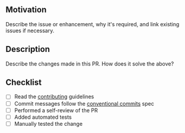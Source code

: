 ## Motivation
Describe the issue or enhancement, why it's required, and link existing issues if necessary.

## Description
Describe the changes made in this PR. How does it solve the above?

## Checklist
- [ ] Read the [contributing](https://github.com/near/near-api-js/blob/master/CONTRIBUTING.md) guidelines
- [ ] Commit messages follow the [conventional commits](https://www.conventionalcommits.org/) spec
- [ ] Performed a self-review of the PR
- [ ] Added automated tests
- [ ] Manually tested the change
